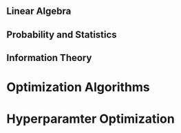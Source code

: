 ## Linear Algebra

## Probability and Statistics

## Information Theory

# Optimization Algorithms

# Hyperparamter Optimization